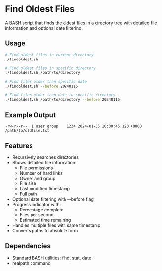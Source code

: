 # Find Oldest Files

A BASH script that finds the oldest files in a directory tree with detailed file information and optional date filtering.

## Usage

```bash
# Find oldest files in current directory
./findoldest.sh

# Find oldest files in specific directory
./findoldest.sh /path/to/directory

# Find files older than specific date
./findoldest.sh --before 20240115

# Find files older than date in specific directory
./findoldest.sh /path/to/directory --before 20240115
```

## Example Output

```console
-rw-r--r--  1 user group    1234 2024-01-15 10:30:45.123 +0000 /path/to/oldfile.txt
```

## Features

- Recursively searches directories
- Shows detailed file information:
  - File permissions
  - Number of hard links
  - Owner and group
  - File size
  - Last modified timestamp
  - Full path
- Optional date filtering with --before flag
- Progress indicator with:
  - Percentage complete
  - Files per second
  - Estimated time remaining
- Handles multiple files with same timestamp
- Converts paths to absolute form

## Dependencies

- Standard BASH utilities: find, stat, date
- realpath command
